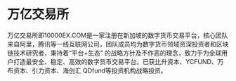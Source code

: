 # 

# 万亿交易所

万亿交易所即10000EX.COM是一家注册在新加坡的数字货币交易平台，核心团队来自阿里，腾讯等一线互联网公司，团队成员均为数字货币领域资深投资者和区块链技术研究者，秉持着“平台+生态” 的战略方针及不作恶的理念，致力于为全球用户打造最安全、稳定、高效的数字货币交易平台。已获比升资本、YCFUND、万布资本、引力资本、海创汇 QDfund等投资机构战略投资。


